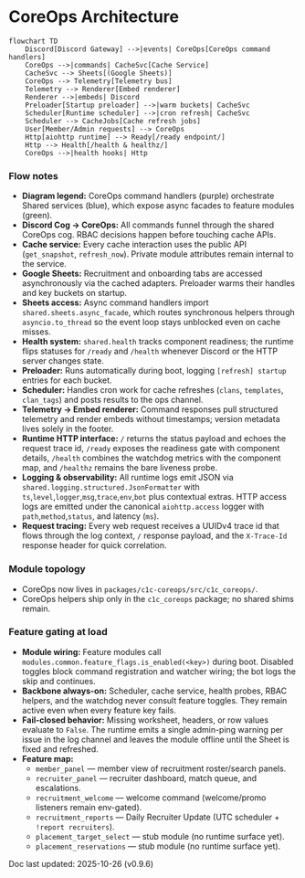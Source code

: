 # CoreOps Architecture

```mermaid
flowchart TD
    Discord[Discord Gateway] -->|events| CoreOps[CoreOps command handlers]
    CoreOps -->|commands| CacheSvc[Cache Service]
    CacheSvc --> Sheets[(Google Sheets)]
    CoreOps --> Telemetry[Telemetry bus]
    Telemetry --> Renderer[Embed renderer]
    Renderer -->|embeds| Discord
    Preloader[Startup preloader] -->|warm buckets| CacheSvc
    Scheduler[Runtime scheduler] -->|cron refresh| CacheSvc
    Scheduler --> CacheJobs[Cache refresh jobs]
    User[Member/Admin requests] --> CoreOps
    Http[aiohttp runtime] --> Ready[/ready endpoint/]
    Http --> Health[/health & healthz/]
    CoreOps -->|health hooks| Http
```

### Flow notes
- **Diagram legend:** CoreOps command handlers (purple) orchestrate Shared services (blue),
  which expose async facades to feature modules (green).
- **Discord Cog → CoreOps:** All commands funnel through the shared CoreOps cog. RBAC
  decisions happen before touching cache APIs.
- **Cache service:** Every cache interaction uses the public API (`get_snapshot`,
  `refresh_now`). Private module attributes remain internal to the service.
- **Google Sheets:** Recruitment and onboarding tabs are accessed asynchronously via the
  cached adapters. Preloader warms their handles and key buckets on startup.
- **Sheets access:** Async command handlers import `shared.sheets.async_facade`, which
  routes synchronous helpers through `asyncio.to_thread` so the event loop stays
  unblocked even on cache misses.
- **Health system:** `shared.health` tracks component readiness; the runtime flips
  statuses for `/ready` and `/health` whenever Discord or the HTTP server changes state.
- **Preloader:** Runs automatically during boot, logging `[refresh] startup` entries for
  each bucket.
- **Scheduler:** Handles cron work for cache refreshes (`clans`, `templates`,
  `clan_tags`) and posts results to the ops channel.
- **Telemetry → Embed renderer:** Command responses pull structured telemetry and render
  embeds without timestamps; version metadata lives solely in the footer.
- **Runtime HTTP interface:** `/` returns the status payload and echoes the request
  trace id, `/ready` exposes the readiness gate with component details, `/health`
  combines the watchdog metrics with the component map, and `/healthz` remains the
  bare liveness probe.
- **Logging & observability:** All runtime logs emit JSON via
  `shared.logging.structured.JsonFormatter` with
  `ts`,`level`,`logger`,`msg`,`trace`,`env`,`bot` plus contextual extras. HTTP
  access logs are emitted under the canonical `aiohttp.access` logger with
  `path`,`method`,`status`, and latency (`ms`).
- **Request tracing:** Every web request receives a UUIDv4 trace id that flows
  through the log context, `/` response payload, and the `X-Trace-Id` response
  header for quick correlation.

### Module topology
- CoreOps now lives in `packages/c1c-coreops/src/c1c_coreops/`.
- CoreOps helpers ship only in the `c1c_coreops` package; no shared shims remain.

### Feature gating at load
- **Module wiring:** Feature modules call `modules.common.feature_flags.is_enabled(<key>)` during boot.
  Disabled toggles block command registration and watcher wiring; the bot logs the skip
  and continues.
- **Backbone always-on:** Scheduler, cache service, health probes, RBAC helpers, and the
  watchdog never consult feature toggles. They remain active even when every feature key
  fails.
- **Fail-closed behavior:** Missing worksheet, headers, or row values evaluate to
  `False`. The runtime emits a single admin-ping warning per issue in the log channel and
  leaves the module offline until the Sheet is fixed and refreshed.
- **Feature map:**
  - `member_panel` — member view of recruitment roster/search panels.
  - `recruiter_panel` — recruiter dashboard, match queue, and escalations.
  - `recruitment_welcome` — welcome command (welcome/promo listeners remain env-gated).
  - `recruitment_reports` — Daily Recruiter Update (UTC scheduler + `!report recruiters`).
  - `placement_target_select` — stub module (no runtime surface yet).
  - `placement_reservations` — stub module (no runtime surface yet).

Doc last updated: 2025-10-26 (v0.9.6)
